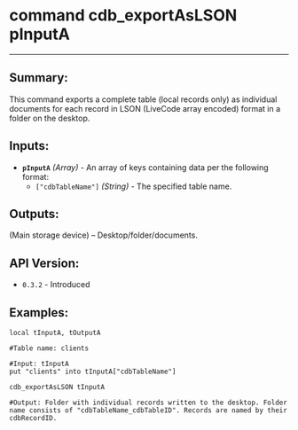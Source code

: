 # command cdb_exportAsLSON pInputA
---
## Summary:
This command exports a complete table (local records only) as individual documents for each record in LSON (LiveCode array encoded) format in a folder on the desktop.

## Inputs:
* **`pInputA`** *(Array)* - An array of keys containing data per the following format:
    * `["cdbTableName"]` *(String)* - The specified table name.

## Outputs:
(Main storage device) – Desktop/folder/documents. 

## API Version:
* `0.3.2` - Introduced

## Examples:
```
local tInputA, tOutputA

#Table name: clients

#Input: tInputA
put "clients" into tInputA["cdbTableName"]
     
cdb_exportAsLSON tInputA

#Output: Folder with individual records written to the desktop. Folder name consists of "cdbTableName_cdbTableID". Records are named by their cdbRecordID.				  
```
